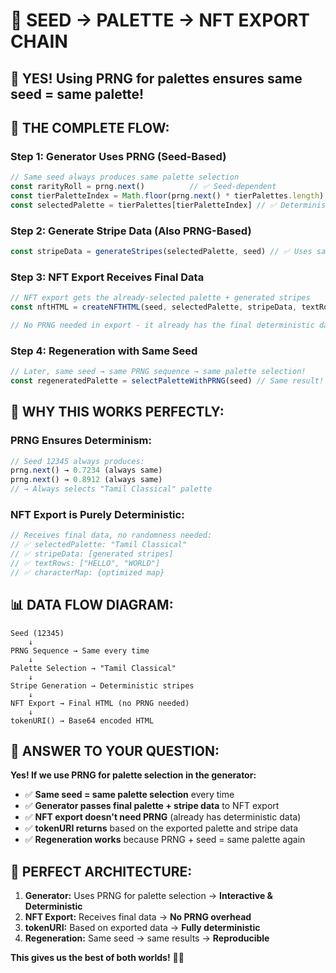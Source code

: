 # 🔄 SEED → PALETTE → NFT EXPORT CHAIN

## 🎯 **YES! Using PRNG for palettes ensures same seed = same palette!**

## 🔗 **THE COMPLETE FLOW:**

### **Step 1: Generator Uses PRNG (Seed-Based)**
```javascript
// Same seed always produces same palette selection
const rarityRoll = prng.next()          // ✅ Seed-dependent
const tierPaletteIndex = Math.floor(prng.next() * tierPalettes.length) // ✅ Seed-dependent
const selectedPalette = tierPalettes[tierPaletteIndex] // ✅ Deterministic
```

### **Step 2: Generate Stripe Data (Also PRNG-Based)**
```javascript
const stripeData = generateStripes(selectedPalette, seed) // ✅ Uses same seed
```

### **Step 3: NFT Export Receives Final Data**
```javascript
// NFT export gets the already-selected palette + generated stripes
const nftHTML = createNFTHTML(seed, selectedPalette, stripeData, textRows, characterMap)

// No PRNG needed in export - it already has the final deterministic data!
```

### **Step 4: Regeneration with Same Seed**
```javascript
// Later, same seed → same PRNG sequence → same palette selection!
const regeneratedPalette = selectPaletteWithPRNG(seed) // Same result!
```

## 🎨 **WHY THIS WORKS PERFECTLY:**

### **PRNG Ensures Determinism:**
```javascript
// Seed 12345 always produces:
prng.next() → 0.7234 (always same)
prng.next() → 0.8912 (always same)
// → Always selects "Tamil Classical" palette
```

### **NFT Export is Purely Deterministic:**
```javascript
// Receives final data, no randomness needed:
// ✅ selectedPalette: "Tamil Classical" 
// ✅ stripeData: [generated stripes]
// ✅ textRows: ["HELLO", "WORLD"]
// ✅ characterMap: {optimized map}
```

## 📊 **DATA FLOW DIAGRAM:**

```
Seed (12345)
    ↓
PRNG Sequence → Same every time
    ↓  
Palette Selection → "Tamil Classical"
    ↓
Stripe Generation → Deterministic stripes
    ↓
NFT Export → Final HTML (no PRNG needed)
    ↓
tokenURI() → Base64 encoded HTML
```

## 🎯 **ANSWER TO YOUR QUESTION:**

**Yes! If we use PRNG for palette selection in the generator:**
- ✅ **Same seed = same palette selection** every time
- ✅ **Generator passes final palette + stripe data** to NFT export
- ✅ **NFT export doesn't need PRNG** (already has deterministic data)
- ✅ **tokenURI returns** based on the exported palette and stripe data
- ✅ **Regeneration works** because PRNG + seed = same palette again

## 🚀 **PERFECT ARCHITECTURE:**

1. **Generator:** Uses PRNG for palette selection → **Interactive & Deterministic**
2. **NFT Export:** Receives final data → **No PRNG overhead**
3. **tokenURI:** Based on exported data → **Fully deterministic**
4. **Regeneration:** Same seed → same results → **Reproducible**

**This gives us the best of both worlds!** 🎯🎨
